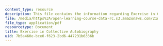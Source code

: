 ```yaml
---
content_type: resource
description: This file contains the information regarding Exercise in Collective Autobiography.
file: /media/https%3A/open-learning-course-data-rc.s3.amazonaws.com/21w-022-03-writing-and-experience-reading-and-writing-autobiography-spring-2014/7b5a460ebce0f6232bd6447231b6336b_MIT21W_022_03S14_0401_ic.pdf
file_type: application/pdf
resourcetype: Document
title: Exercise in Collective Autobiography
uid: 7b5a460e-bce0-f623-2bd6-447231b6336b
---
```

